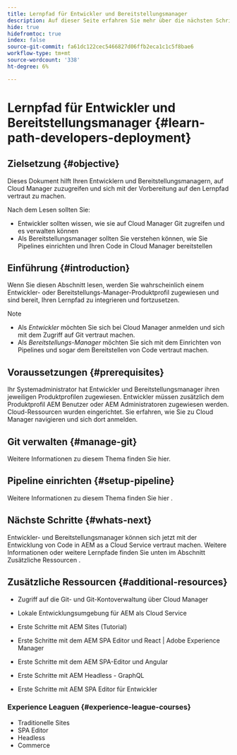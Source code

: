 ```yaml
---
title: Lernpfad für Entwickler und Bereitstellungsmanager
description: Auf dieser Seite erfahren Sie mehr über die nächsten Schritte nach dem Zugriff, wenn Sie Entwickler oder Bereitstellungsmanager sind.
hide: true
hidefromtoc: true
index: false
source-git-commit: fa61dc122cec5466827d06ffb2eca1c1c5f8bae6
workflow-type: tm+mt
source-wordcount: '338'
ht-degree: 6%

---
```


# Lernpfad für Entwickler und Bereitstellungsmanager {#learn-path-developers-deployment}

## Zielsetzung {#objective}

Dieses Dokument hilft Ihren Entwicklern und Bereitstellungsmanagern, auf Cloud Manager zuzugreifen und sich mit der Vorbereitung auf den Lernpfad vertraut zu machen.

Nach dem Lesen sollten Sie:

* Entwickler sollten wissen, wie sie auf Cloud Manager Git zugreifen und es verwalten können
* Als Bereitstellungsmanager sollten Sie verstehen können, wie Sie Pipelines einrichten und Ihren Code in Cloud Manager bereitstellen

## Einführung {#introduction}

Wenn Sie diesen Abschnitt lesen, werden Sie wahrscheinlich einem Entwickler- oder Bereitstellungs-Manager-Produktprofil zugewiesen und sind bereit, Ihren Lernpfad zu integrieren und fortzusetzen.

>[!NOTE]
>* Als *Entwickler* möchten Sie sich bei Cloud Manager anmelden und sich mit dem Zugriff auf Git vertraut machen.
>* Als *Bereitstellungs-Manager* möchten Sie sich mit dem Einrichten von Pipelines und sogar dem Bereitstellen von Code vertraut machen.


## Voraussetzungen {#prerequisites}

Ihr Systemadministrator hat Entwickler und Bereitstellungsmanager ihren jeweiligen Produktprofilen zugewiesen. Entwickler müssen zusätzlich dem Produktprofil AEM Benutzer oder AEM Administratoren zugewiesen werden.\
Cloud-Ressourcen wurden eingerichtet.
Sie erfahren, wie Sie zu Cloud Manager navigieren und sich dort anmelden.

## Git verwalten {#manage-git}

Weitere Informationen zu diesem Thema finden Sie hier.

## Pipeline einrichten {#setup-pipeline}

Weitere Informationen zu diesem Thema finden Sie hier .

## Nächste Schritte {#whats-next}

Entwickler- und Bereitstellungsmanager können sich jetzt mit der Entwicklung von Code in AEM as a Cloud Service vertraut machen. Weitere Informationen oder weitere Lernpfade finden Sie unten im Abschnitt Zusätzliche Ressourcen .

## Zusätzliche Ressourcen {#additional-resources}

* Zugriff auf die Git- und Git-Kontoverwaltung über Cloud Manager

* Lokale Entwicklungsumgebung für AEM als Cloud Service

* Erste Schritte mit AEM Sites (Tutorial)

* Erste Schritte mit dem AEM SPA Editor und React | Adobe Experience Manager

* Erste Schritte mit dem AEM SPA-Editor und Angular

* Erste Schritte mit AEM Headless - GraphQL

* Erste Schritte mit AEM SPA Editor für Entwickler

### Experience Leaguen {#experience-league-courses}

* Traditionelle Sites
* SPA Editor
* Headless
* Commerce
